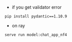 - if you get validator error
```
pip install pydantic==1.10.9
```

- on ray
```
serve run model:chat_app_nf4
```